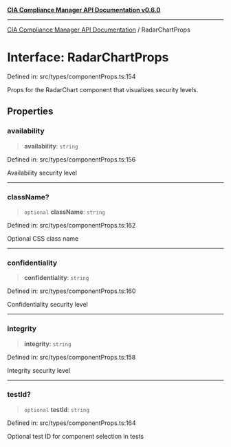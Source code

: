 [**CIA Compliance Manager API Documentation v0.6.0**](../README.md)

***

[CIA Compliance Manager API Documentation](../globals.md) / RadarChartProps

# Interface: RadarChartProps

Defined in: src/types/componentProps.ts:154

Props for the RadarChart component that visualizes security levels.

## Properties

### availability

> **availability**: `string`

Defined in: src/types/componentProps.ts:156

Availability security level

***

### className?

> `optional` **className**: `string`

Defined in: src/types/componentProps.ts:162

Optional CSS class name

***

### confidentiality

> **confidentiality**: `string`

Defined in: src/types/componentProps.ts:160

Confidentiality security level

***

### integrity

> **integrity**: `string`

Defined in: src/types/componentProps.ts:158

Integrity security level

***

### testId?

> `optional` **testId**: `string`

Defined in: src/types/componentProps.ts:164

Optional test ID for component selection in tests
